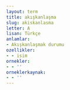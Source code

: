 ```yaml
---
layout: term
title: akışkanlaşma
slug: akiskanlasma
letter: A
lisan: Türkçe
anlamlar:
- Akışkanlaşmak durumu
ozellikler:
- - isim
ornekler:
- - ''
orneklerkaynak:
- - ''
---
```

